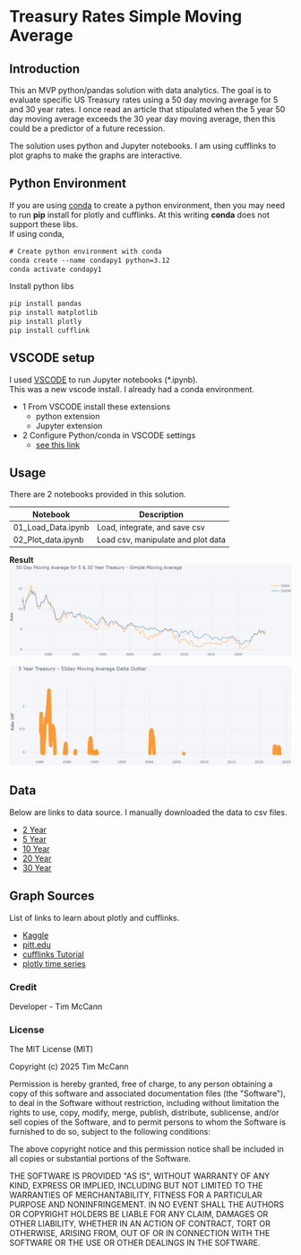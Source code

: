 # Treasury Rates Simple Moving Average
## Introduction 
This an MVP python/pandas solution with data analytics. The goal is to evaluate specific US Treasury rates using a 50 day moving average for 5 and 30 year rates. I once read an article that stipulated when the 5 year 50 day moving average exceeds the 30 year day moving average, then this could be a predictor of a future recession.    
  
The solution uses python and Jupyter notebooks. I am using cufflinks to plot graphs to make the graphs are interactive.  

## Python Environment  
If you are using [conda](https://docs.anaconda.com/miniconda/install/) to create a python environment, then you may need to run **pip** install for plotly and cufflinks. At this writing **conda** does not support these libs.    
If using conda,
```
# Create python environment with conda 
conda create --name condapy1 python=3.12
conda activate condapy1
```
Install python libs
```
pip install pandas
pip install matplotlib
pip install plotly
pip install cufflink
```

## VSCODE setup  
I used [VSCODE](https://code.visualstudio.com/download) to run Jupyter notebooks (*.ipynb).  
This was a new vscode install. I already had a conda environment. 
- 1 From VSCODE install these extensions
    - python extension
    - Jupyter extension
- 2 Configure Python/conda in VSCODE settings
    - [see this link](https://geonetcast.wordpress.com/2023/01/17/using-conda-environments-with-visual-studio-code/)

## Usage 
There are 2 notebooks provided in this solution.  

| Notebook | Description | 
| -------- | ----------- | 
| 01_Load_Data.ipynb | Load, integrate, and save csv | 
| 02_Plot_data.ipynb | Load csv, manipulate and plot data |  
  
**Result**
![graph](./.attachments/5-30Year.png)  
  
![graph](./.attachments/final.png)  

## Data
Below are links to data source. I manually downloaded the data to csv files.   
- [2 Year](https://fred.stlouisfed.org/series/DGS2)  
- [5 Year](https://fred.stlouisfed.org/series/DGS5)  
- [10 Year](https://fred.stlouisfed.org/series/DGS10)  
- [20 Year](https://fred.stlouisfed.org/series/DGS20)  
- [30 Year](https://fred.stlouisfed.org/series/DGS30)  
  
## Graph Sources 
List of links to learn about plotly and cufflinks.  
- [Kaggle](https://www.kaggle.com/code/vvineeth/plotly-cufflinks-and-iplot)  
- [pitt.edu](https://sites.pitt.edu/~naraehan/presentation/Graphs_and_Plots_using_Plotly.html)
- [cufflinks Tutorial](https://github.com/santosjorge/cufflinks/blob/master/Cufflinks%20Tutorial%20-%20Plotly.ipynb)  
- [plotly time series](https://plotly.com/python/time-series/)  


### Credit 
Developer - Tim McCann  

### License
 
The MIT License (MIT)

Copyright (c) 2025 Tim McCann

Permission is hereby granted, free of charge, to any person obtaining a copy of this software and associated documentation files (the "Software"), to deal in the Software without restriction, including without limitation the rights to use, copy, modify, merge, publish, distribute, sublicense, and/or sell copies of the Software, and to permit persons to whom the Software is furnished to do so, subject to the following conditions:

The above copyright notice and this permission notice shall be included in all copies or substantial portions of the Software.

THE SOFTWARE IS PROVIDED "AS IS", WITHOUT WARRANTY OF ANY KIND, EXPRESS OR IMPLIED, INCLUDING BUT NOT LIMITED TO THE WARRANTIES OF MERCHANTABILITY, FITNESS FOR A PARTICULAR PURPOSE AND NONINFRINGEMENT. IN NO EVENT SHALL THE AUTHORS OR COPYRIGHT HOLDERS BE LIABLE FOR ANY CLAIM, DAMAGES OR OTHER LIABILITY, WHETHER IN AN ACTION OF CONTRACT, TORT OR OTHERWISE, ARISING FROM, OUT OF OR IN CONNECTION WITH THE SOFTWARE OR THE USE OR OTHER DEALINGS IN THE SOFTWARE.